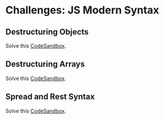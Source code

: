 # Challenges: JS Modern Syntax

## Destructuring Objects

Solve this
[CodeSandbox](https://codesandbox.io/s/github/neuefische/web-exercises/tree/main/sessions/js-modern-syntax/destructuring-objects?file=/README.md).

## Destructuring Arrays

Solve this
[CodeSandbox](https://codesandbox.io/s/github/neuefische/web-exercises/tree/main/sessions/js-modern-syntax/destructuring-arrays?file=/README.md).

## Spread and Rest Syntax

Solve this
[CodeSandbox](https://codesandbox.io/s/github/neuefische/web-exercises/tree/main/sessions/js-modern-syntax/rest-and-spread?file=/README.md).
